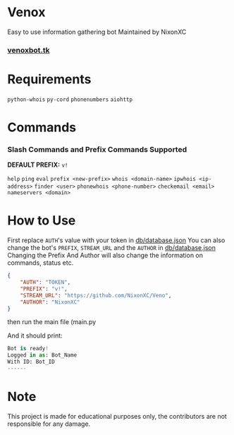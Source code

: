 # Venox

Easy to use information gathering bot
Maintained by NixonXC<br>
<h3><a href="https://venoxbot.tk/">venoxbot.tk</a></h3>

# Requirements

`python-whois`
`py-cord`
`phonenumbers`
`aiohttp`

# Commands

<h3>Slash Commands and Prefix Commands Supported </h3>

**DEFAULT PREFIX:** `v!`

`help` `ping` `eval` `prefix <new-prefix>` `whois <domain-name>` `ipwhois <ip-address>` `finder <user>` `phonewhois <phone-number>` `checkemail <email>` `nameservers <domain>`

# How to Use

First replace `AUTH`'s value with your token in <a href="https://github.com/NixonXC/Veno/blob/main/db/database.json">db/database.json<a>
You can also change the bot's `PREFIX`,  `STREAM_URL` and the `AUTHOR` in <a href="https://github.com/NixonXC/Veno/blob/main/db/database.json">db/database.json<a> Changing the Prefix And Author will also change the information on commands, status etc.

```json
{
    "AUTH": "TOKEN",
    "PREFIX": "v!",
    "STREAM_URL": "https://github.com/NixonXC/Veno",
    "AUTHOR": "NixonXC"
}
```

then run the main file (main.py

And it should print:
```py
Bot is ready!
Logged in as: Bot_Name
With ID: Bot_ID
------
```

# Note

This project is made for educational purposes only, the contributors are not responsible for any damage.
